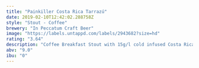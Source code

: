 ```yaml
---
title: "Painkiller Costa Rica Tarrazú"
date: 2019-02-10T12:42:02.288758Z
style: "Stout - Coffee"
brewery: "In Peccatum Craft Beer"
image: "https://labels.untappd.com/labels/2943682?size=hd"
rating: "3.64"
description: "Coffee Breakfast Stout with 15g/l cold infused Costa Rica Tarrazú specialty coffee roasted by Vernazza Coffee Roasters."
abv: "9.0"
ibu: "0"
---
```

